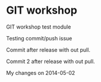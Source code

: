 GIT workshop
===========

GIT workshop test module

Testing commit/push issue

Commit after release with out pull.

Commit 2 after release with out pull.

My changes on 2014-05-02
